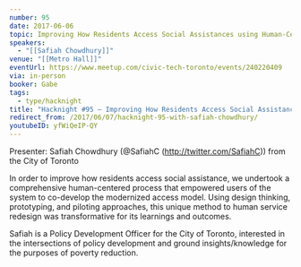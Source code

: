 ```yaml
---
number: 95
date: 2017-06-06
topic: Improving How Residents Access Social Assistances using Human-Centered design
speakers:
  - "[[Safiah Chowdhury]]"
venue: "[[Metro Hall]]"
eventUrl: https://www.meetup.com/civic-tech-toronto/events/240220409
via: in-person
booker: Gabe
tags:
  - type/hacknight
title: "Hacknight #95 – Improving How Residents Access Social Assistances using Human-Centered design"
redirect_from: /2017/06/07/hacknight-95-with-safiah-chowdhury/
youtubeID: yfWiQeIP-QY
---
```


Presenter: Safiah Chowdhury (@SafiahC (http://twitter.com/SafiahC)) from the City of Toronto

In order to improve how residents access social assistance, we undertook a comprehensive human-centered process that empowered users of the system to co-develop the modernized access model. Using design thinking, prototyping, and piloting approaches, this unique method to human service redesign was transformative for its learnings and outcomes.

Safiah is a Policy Development Officer for the City of Toronto, interested in the intersections of policy development and ground insights/knowledge for the purposes of poverty reduction.
